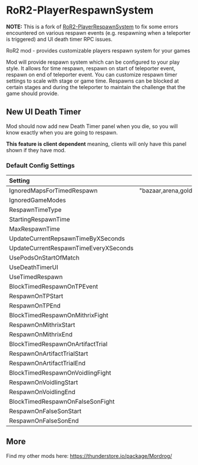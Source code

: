 # RoR2-PlayerRespawnSystem

**NOTE:** This is a fork of [RoR2-PlayerRespawnSystem](https://thunderstore.io/package/Mordrog/PlayerRespawnSystem/) to fix some errors encountered on various respawn events (e.g. respawning when a teleporter is triggered) and UI death timer RPC issues.

RoR2 mod - provides customizable players respawn system for your games

Mod will provide respawn system which can be configured to your play style. It allows for time respawn, respawn on start of teleporter event, respawn on end of teleporter event. 
You can customize respawn timer settings to scale with stage or game time. Respawns can be blocked at certain stages and during the teleporter to maintain the challenge that the game should provide.

## New UI Death Timer

Mod should now add new Death Timer panel when you die, so you will know exactly when you are going to respawn.

**This feature is client dependent** meaning, clients will only have this panel shown if they have mod.

### Default Config Settings
| Setting                                               | Default Value                                                                           |
| :-------------------------------------                | :-------------------------------------------------------------------------------------: |
| IgnoredMapsForTimedRespawn                            | "bazaar,arena,goldshores,moon,moon2,artifactworld,mysteryspace,limbo,voidraid,meridian" |
| IgnoredGameModes                                      |                                                                      "InfiniteTowerRun" |
| RespawnTimeType                                       |                                                                          StageTimeBased |
| StartingRespawnTime                                   |                                                                                      30 |
| MaxRespawnTime                                        |                                                                                     180 |
| UpdateCurrentRepsawnTimeByXSeconds                    |                                                                                       5 |
| UpdateCurrentRespawnTimeEveryXSeconds                 |                                                                                      10 |
| UsePodsOnStartOfMatch                                 |                                                                                   false |
| UseDeathTimerUI                                       |                                                                                    true |
| UseTimedRespawn                                       |                                                                                    true |
| BlockTimedRespawnOnTPEvent                            |                                                                                    true |
| RespawnOnTPStart                                      |                                                                                    true |
| RespawnOnTPEnd                                        |                                                                                    true |
| BlockTimedRespawnOnMithrixFight                       |                                                                                    true |
| RespawnOnMithrixStart                                 |                                                                                    true |
| RespawnOnMithrixEnd                                   |                                                                                   false |
| BlockTimedRespawnOnArtifactTrial                      |                                                                                    true |
| RespawnOnArtifactTrialStart                           |                                                                                    true |
| RespawnOnArtifactTrialEnd                             |                                                                                    true |
| BlockTimedRespawnOnVoidlingFight                      |                                                                                    true |
| RespawnOnVoidlingStart                                |                                                                                    true |
| RespawnOnVoidlingEnd                                  |                                                                                    true |
| BlockTimedRespawnOnFalseSonFight                      |                                                                                    true |
| RespawnOnFalseSonStart                                |                                                                                   false |
| RespawnOnFalseSonEnd                                  |                                                                                    true |

## More

Find my other mods here: https://thunderstore.io/package/Mordrog/
